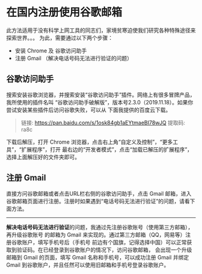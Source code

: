 # 在国内注册使用谷歌邮箱   

此方法适用于没有科学上网工具的同志们，家境贫寒迫使我们研究各种特殊途径来探索世界。。。
为此，需要通过以下两个步骤：   
* 安装 Chrome 及 谷歌访问助手   
* 注册 Gmail （解决电话号码无法进行验证的问题）   

## 谷歌访问助手    

搜索安装谷歌浏览器，并搜索安装“谷歌访问助手”插件。网络上有很多冒牌产品，我所使用的插件名叫
“谷歌访问助手破解版”，版本号2.3.0（2019.11.18）。如果你尝试安装某些插件后访问谷歌失败，可以从
下面我提供的百度云下载。    

> 链接: https://pan.baidu.com/s/1osk84gb1aEYtmaeBI78wJQ 提取码: ra8c   

下载后解压，打开 Chrome 浏览器，点击右上角“自定义及控制”，“更多工具”，“扩展程序”，打开
最右边的“开发者模式”，点击“加载已解压的扩展程序”，选择上面解压好的文件夹即可。  

## 注册 Gmail   

直接方问谷歌邮箱或者点击URL栏右侧的谷歌访问助手，点击 Gmail 邮箱，进入
谷歌邮箱页面进行注册。注册时如果遇到“电话号码无法进行验证”的问题，请看下面方法。   

---   

**解决电话号码无法进行验证**的问题，我通过先注册谷歌账号（使用第三方邮箱），再升级谷歌账号
的邮箱为 Gmail 来实现的。通过第三方邮箱（QQ，网易等）注册谷歌账户，填写手机号后（手机号
前边有个国旗，记得选择中国）可以正常获取到验证码。在已经登录到谷歌账户的情况下，访问谷歌邮箱，
会出现一个升级邮箱到 Gmail 的页面，填写 Gmail 名称和手机号，可以成功注册 Gmail 并绑定 Gmail
 到谷歌账户，并且任然可以使用旧邮箱和手机号登录谷歌账户。
